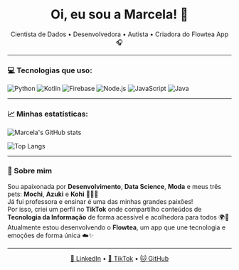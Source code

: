 <h1 align="center">Oi, eu sou a Marcela! 🧩</h1>
<p align="center">
  Cientista de Dados • Desenvolvedora • Autista • Criadora do Flowtea App 🎧
</p>

---

### 💻 Tecnologias que uso:
![Python](https://img.shields.io/badge/Python-3776AB?style=for-the-badge&logo=python&logoColor=white)
![Kotlin](https://img.shields.io/badge/Kotlin-7F52FF?style=for-the-badge&logo=kotlin&logoColor=white)
![Firebase](https://img.shields.io/badge/Firebase-ffca28?style=for-the-badge&logo=firebase&logoColor=black)
![Node.js](https://img.shields.io/badge/Node.js-339933?style=for-the-badge&logo=nodedotjs&logoColor=white)
![JavaScript](https://img.shields.io/badge/JavaScript-F7DF1E?style=for-the-badge&logo=javascript&logoColor=black)
![Java](https://img.shields.io/badge/Java-ED8B00?style=for-the-badge&logo=openjdk&logoColor=white)

---

### 📈 Minhas estatísticas:
![Marcela's GitHub stats](https://github-readme-stats.vercel.app/api?username=maabenako&show_icons=true&theme=radical)

![Top Langs](https://github-readme-stats.vercel.app/api/top-langs/?username=maabenako&layout=compact&theme=radical)

---

### 💌 Sobre mim
Sou apaixonada por **Desenvolvimento**, **Data Science**, **Moda** e meus três pets: **Mochi**, **Azuki** e **Kohi** 🐶🐱💖  
Já fui professora e ensinar é uma das minhas grandes paixões!  
Por isso, criei um perfil no **TikTok** onde compartilho conteúdos de **Tecnologia da Informação** de forma acessível e acolhedora para todos 🌍📱  
Atualmente estou desenvolvendo o **Flowtea**, um app que une tecnologia e emoções de forma única ☁️✨


---

<p align="center">
  <a href="https://www.linkedin.com/in/marcelaabe-alvim/">💼 LinkedIn</a> • 
  <a href="https://tiktok.com/@n4kinha">🎵 TikTok</a> • 
  <a href="https://github.com/maabenako">🐱 GitHub</a>
</p>
